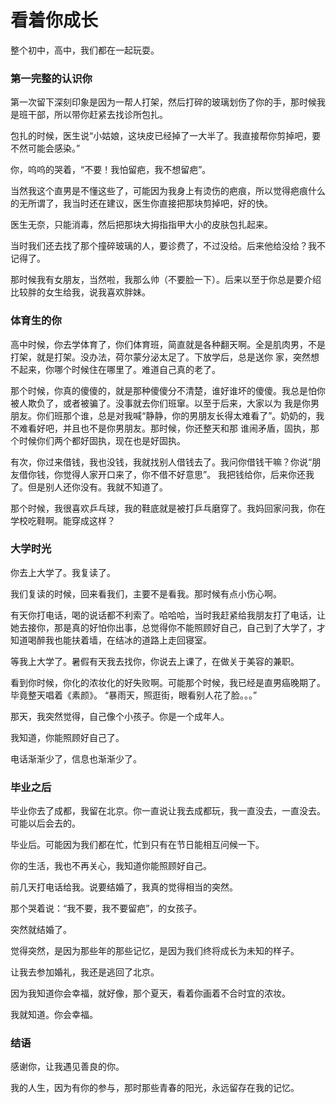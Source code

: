#  看着你成长


整个初中，高中，我们都在一起玩耍。

### 第一完整的认识你

第一次留下深刻印象是因为一帮人打架，然后打碎的玻璃划伤了你的手，那时候我是班干部，所以带你赶紧去找诊所包扎。

包扎的时候，医生说“小姑娘，这块皮已经掉了一大半了。我直接帮你剪掉吧，要不然可能会感染。”

你，呜呜的哭着，“不要！我怕留疤，我不想留疤”。

当然我这个直男是不懂这些了，可能因为我身上有烫伤的疤痕，所以觉得疤痕什么的无所谓了，我当时还在建议，医生你直接把那块剪掉吧，好的快。

医生无奈，只能消毒，然后把那块大拇指指甲大小的皮肤包扎起来。

当时我们还去找了那个撞碎玻璃的人，要诊费了，不过没给。后来他给没给？我不记得了。

那时候我有女朋友，当然啦，我那么帅（不要脸一下）。后来以至于你总是要介绍比较胖的女生给我，说我喜欢胖妹。

### 体育生的你

高中时候，你去学体育了，你们体育班，简直就是各种翻天啊。全是肌肉男，不是打架，就是打架。没办法，荷尔蒙分泌太足了。下放学后，总是送你
家，突然想不起来，你哪个时候住在哪里了。难道自己真的老了。

那个时候，你真的傻傻的，就是那种傻傻分不清楚，谁好谁坏的傻傻。我总是怕你被人欺负了，或者被骗了。没事就去你们班窜。以至于后来，大家以为
我是你男朋友。你们班那个谁，总是对我喊“静静，你的男朋友长得太难看了”。奶奶的，我不难看好吧，并且也不是你男朋友。那时候，你还整天和那
谁闹矛盾，固执，那个时候你们两个都好固执，现在也是好固执。

有次，你过来借钱，我也没钱，我就找别人借钱去了。我问你借钱干嘛？你说“朋友借你钱，你觉得人家开口来了，你不借不好意思”。 我把钱给你，后来你还我了。但是别人还你没有。我就不知道了。

那个时候，我很喜欢乒乓球，我的鞋底就是被打乒乓磨穿了。我妈回家问我，你在学校吃鞋啊。能穿成这样？



### 大学时光

你去上大学了。我复读了。

我们复读的时候，回来看我们，主要不是看我。那时候有点小伤心啊。

有天你打电话，喝的说话都不利索了。哈哈哈，当时我赶紧给我朋友打了电话，让她去接你，那是真的好怕你出事，总觉得你不能照顾好自己，自己到了大学了，才知道喝醉我也能扶着墙，在结冰的道路上走回寝室。

等我上大学了。暑假有天我去找你，你说去上课了，在做关于美容的兼职。

看到你时候，你化的浓妆化的好失败啊。可能那个时候，我已经是直男癌晚期了。毕竟整天唱着《素颜》。 “暴雨天，照逛街，眼看别人花了脸。。。”

那天，我突然觉得，自己像个小孩子。你是一个成年人。

我知道，你能照顾好自己了。

电话渐渐少了，信息也渐渐少了。

### 毕业之后

毕业你去了成都，我留在北京。你一直说让我去成都玩，我一直没去，一直没去。可能以后会去的。

毕业后。可能因为我们都在忙，忙到只有在节日能相互问候一下。

你的生活，我也不再关心，我知道你能照顾好自己。

前几天打电话给我。说要结婚了，我真的觉得相当的突然。

那个哭着说：“我不要，我不要留疤”，的女孩子。

突然就结婚了。

觉得突然，是因为那些年的那些记忆，是因为我们终将成长为未知的样子。

让我去参加婚礼，我还是逃回了北京。

因为我知道你会幸福，就好像，那个夏天，看着你画着不合时宜的浓妆。

我就知道。你会幸福。

### 结语

感谢你，让我遇见善良的你。

我的人生，因为有你的参与，那时那些青春的阳光，永远留存在我的记忆。

